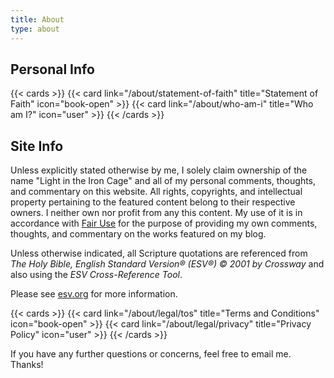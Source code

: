 ```yaml
---
title: About
type: about
---
```


## Personal Info

{{< cards >}}
  {{< card link="/about/statement-of-faith" title="Statement of Faith" icon="book-open" >}}
  {{< card link="/about/who-am-i" title="Who am I?" icon="user" >}}
{{< /cards >}}

## Site Info

Unless explicitly stated otherwise by me, I solely claim ownership of the name "Light in the Iron Cage" and all of my personal comments, thoughts, and commentary on this website. All rights, copyrights, and intellectual property pertaining to the featured content belong to their respective owners. I neither own nor profit from any this content. My use of it is in accordance with [Fair Use](https://www.copyright.gov/fair-use/) for the purpose of providing my own comments, thoughts, and commentary on the works featured on my blog.

Unless otherwise indicated, all Scripture quotations are referenced from _The Holy Bible, English Standard Version® (ESV®) © 2001 by Crossway_ and also using the _ESV Cross-Reference Tool_. 

Please see [esv.org](https://www.esv.org) for more information.

{{< cards >}}
  {{< card link="/about/legal/tos" title="Terms and Conditions" icon="book-open" >}}
  {{< card link="/about/legal/privacy" title="Privacy Policy" icon="user" >}}
{{< /cards >}}

If you have any further questions or concerns, feel free to email me. Thanks!